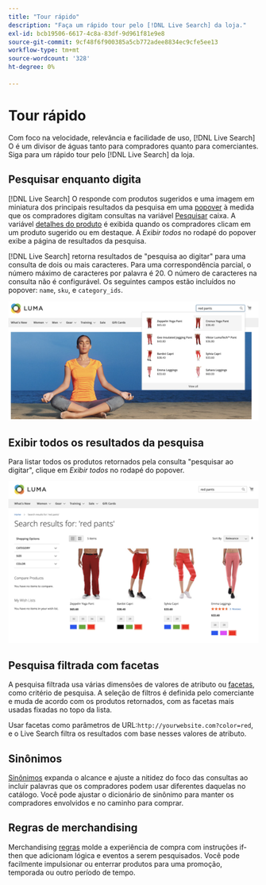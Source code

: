 ```yaml
---
title: "Tour rápido"
description: "Faça um rápido tour pelo [!DNL Live Search] da loja."
exl-id: bcb19506-6617-4c8a-83df-9d961f81e9e8
source-git-commit: 9cf48f6f900385a5cb772adee8834ec9cfe5ee13
workflow-type: tm+mt
source-wordcount: '328'
ht-degree: 0%

---
```


# Tour rápido

Com foco na velocidade, relevância e facilidade de uso, [!DNL Live Search] O é um divisor de águas tanto para compradores quanto para comerciantes. Siga para um rápido tour pelo [!DNL Live Search] da loja.

## Pesquisar enquanto digita

[!DNL Live Search] O responde com produtos sugeridos e uma imagem em miniatura dos principais resultados da pesquisa em uma [popover](storefront-popover.md) à medida que os compradores digitam consultas na variável [Pesquisar](https://experienceleague.adobe.com/docs/commerce-admin/catalog/catalog/search/search.html#quick-search) caixa. A variável [detalhes do produto](https://experienceleague.adobe.com/docs/commerce-admin/start/storefront/storefront.html#product-page) é exibida quando os compradores clicam em um produto sugerido ou em destaque. A _Exibir todos_ no rodapé do popover exibe a página de resultados da pesquisa.

[!DNL Live Search] retorna resultados de &quot;pesquisa ao digitar&quot; para uma consulta de dois ou mais caracteres. Para uma correspondência parcial, o número máximo de caracteres por palavra é 20. O número de caracteres na consulta não é configurável. Os seguintes campos estão incluídos no popover: `name`, `sku`, e `category_ids`.

![Exemplo de vitrine - pesquisar à medida que você digita](assets/storefront-search-as-you-type.png)

## Exibir todos os resultados da pesquisa

Para listar todos os produtos retornados pela consulta &quot;pesquisar ao digitar&quot;, clique em _Exibir todos_ no rodapé do popover.

![Exemplo de vitrine - aspectos de preço](assets/storefront-view-all-search-results.png)

## Pesquisa filtrada com facetas

A pesquisa filtrada usa várias dimensões de valores de atributo ou [facetas](facets.md), como critério de pesquisa. A seleção de filtros é definida pelo comerciante e muda de acordo com os produtos retornados, com as facetas mais usadas fixadas no topo da lista.

Usar facetas como parâmetros de URL:`http://yourwebsite.com?color=red`, e o Live Search filtra os resultados com base nesses valores de atributo.

## Sinônimos

[Sinônimos](synonyms.md) expanda o alcance e ajuste a nitidez do foco das consultas ao incluir palavras que os compradores podem usar diferentes daquelas no catálogo. Você pode ajustar o dicionário de sinônimo para manter os compradores envolvidos e no caminho para comprar.

## Regras de merchandising

Merchandising [regras](rules.md) molde a experiência de compra com instruções if-then que adicionam lógica e eventos a serem pesquisados. Você pode facilmente impulsionar ou enterrar produtos para uma promoção, temporada ou outro período de tempo.
